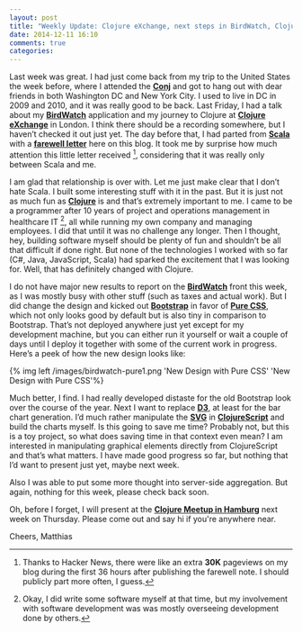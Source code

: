 ```yaml
---
layout: post
title: "Weekly Update: Clojure eXchange, next steps in BirdWatch, Clojure and me"
date: 2014-12-11 16:10
comments: true
categories: 
---
```

Last week was great. I had just come back from my trip to the United States the week before, where I attended the **[Conj](http://clojure-conj.org)** and got to hang out with dear friends in both Washington DC and New York City. I used to live in DC in 2009 and 2010, and it was really good to be back. Last Friday, I had a talk about my **[BirdWatch](https://github.com/matthiasn/BirdWatch)** application and my journey to Clojure at **[Clojure eXchange](https://skillsmatter.com/conferences/1956-clojure-exchange-2014)** in London. I think there should be a recording somewhere, but I haven’t checked it out just yet. The day before that, I had parted from **[Scala](http://www.scala-lang.org)** with a **[farewell letter](http://matthiasnehlsen.com/blog/2014/12/04/Farewell-Scala/)** here on this blog. It took me by surprise how much attention this little letter received [^1], considering that it was really only between Scala and me.

<!-- more -->

I am glad that relationship is over with. Let me just make clear that I don’t hate Scala. I built some interesting stuff with it in the past. But it is just not as much fun as **[Clojure](http://clojure.org)** is and that’s extremely important to me. I came to be a programmer after 10 years of project and operations management in healthcare IT [^2], all while running my own company and managing employees. I did that until it was no challenge any longer. Then I thought, hey, building software myself should be plenty of fun and shouldn’t be all that difficult if done right. But none of the technologies I worked with so far (C#, Java, JavaScript, Scala) had sparked the excitement that I was looking for. Well, that has definitely changed with Clojure.

I do not have major new results to report on the **[BirdWatch](https://github.com/matthiasn/BirdWatch)** front this week, as I was mostly busy with other stuff (such as taxes and actual work). But I did change the design and kicked out **[Bootstrap](http://getbootstrap.com)** in favor of **[Pure CSS](http://purecss.io)**, which not only looks good by default but is also tiny in comparison to Bootstrap. That’s not deployed anywhere just yet except for my development machine, but you can either run it yourself or wait a couple of days until I deploy it together with some of the current work in progress. Here’s a peek of how the new design looks like:

{% img left /images/birdwatch-pure1.png 'New Design with Pure CSS' 'New Design with Pure CSS'%}

Much better, I find. I had really developed distaste for the old Bootstrap look over the course of the year. Next I want to replace **[D3](http://d3js.org/)**, at least for the bar chart generation. I’d much rather manipulate the **[SVG](http://en.wikipedia.org/wiki/Scalable_Vector_Graphics)** in **[ClojureScript](https://github.com/clojure/clojurescript)** and build the charts myself. Is this going to save me time? Probably not, but this is a toy project, so what does saving time in that context even mean? I am interested in manipulating graphical elements directly from ClojureScript and that’s what matters. I have made good progress so far, but nothing that I’d want to present just yet, maybe next week.

Also I was able to put some more thought into server-side aggregation. But again, nothing for this week, please check back soon.

Oh, before I forget, I will present at the **[Clojure Meetup in Hamburg](http://www.meetup.com/ClojureUserGroupHH/events/218689956/)** next week on Thursday. Please come out and say hi if you're anywhere near.

Cheers,
Matthias

[^1]: Thanks to Hacker News, there were like an extra **30K** pageviews on my blog during the first 36 hours after publishing the farewell note. I should publicly part more often, I guess.

[^2]: Okay, I did write some software myself at that time, but my involvement with software development was was mostly overseeing development done by others.